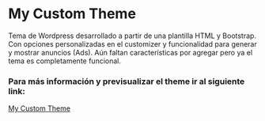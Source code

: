 # My Custom Theme
Tema de Wordpress desarrollado a partir de una plantilla HTML y Bootstrap. Con opciones personalizadas en el customizer y funcionalidad para generar y mostrar anuncios (Ads). Aún faltan características por agregar pero ya el tema es completamente funcional.

### Para más información y previsualizar el theme ir al siguiente link:
[My Custom Theme](https://www.behance.net/gallery/98895635/Wordpress-Custom-Theme)
